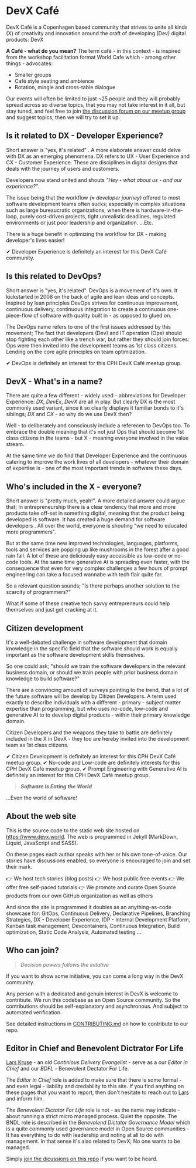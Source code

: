 # DevX Café

DevX Café is a Copenhagen based community that strives to unite all kinds (X) of creativity and innovation around the craft of developing (Dev) digital products: DevX

**A Café - what do you mean?**
The term café - in this context - is inspired from the workshop facilitation format World Cafe which - among other things - advocates:

- Smaller groups
- Café style seating and ambience
- Rotation, mingle and cross-table dialogue

Our events will often be limited to just ~25 people and they will probably spread across so diverse topics, that you may not take interest in it all, but stay tuned, and feel free to join [the discussion forum on our meetup group](https://www.meetup.com/cph-devx-cafe/discussions/) and suggest topics, then we will try to set it up.

## Is it related to DX - Developer Experience?

Short answer is "yes, it's related" . A more elaborate answer could delve with DX as an emerging phenomena. DX refers to UX - User Experience and CX - Customer Experience. These are disciplines in digital designs that deals with the journey of users and customers.

Developers now stand united and shouts _"Hey - what about us - and our experience?"_.

The issue being that the workflow _(≈ developer journey)_ offered to most software development teams often sucks; especially in complex situations such as large bureaucratic organizations, when there is hardware-in-the-loop, purely cost-driven projects, tight unrealistic deadlines, regulated environments or just poor leadership and organization. ...Etc.

There is a huge benefit in optimizing the workflow for DX - making developer's lives easier!

✔︎ Developer Experience is definitely an interest for this DevX Café community.

## Is this related to DevOps?

Short answer is "yes, it's related". DevOps is a movement of it's own. It kickstarted in 2008 on the back of agile and lean ideas and concepts. Inspired by lean principles DevOps strives for continuous improvement, continuous delivery, continuous integration to create a continuous one-piece-flow of software with quality built in - as opposed to glued on.

The DevOps name refers to one of the first issues addressed by this movement; The fact that developers (Dev) and IT operation (Ops) should stop fighting each other like a trench war, but rather they should join forces: Ops were then invited into the development teams as 1st class citizens. Lending on the core agile principles on team optimization.

✔︎ DevOps is definitely an interest for this CPH DevX Café meetup group.

## DevX - What's in a name?

There are quite a few different - widely used - abbreviations for Developer Experience: _DX_, _DevEx_, _DevX_  are all in play. But clearly DX is the most commonly used variant, since it so clearly displays it familiar bonds to it's siblings; _DX_ and _CX_ - so why do we use DevX then?

Well - to deliberately and consciously include a referecen to DevOps too. To embrace the double meaning that it's not just Ops that should become 1st class citizens in the teams - but X - meaning everyone involved in the value stream.

At the same time we do find that Developer Experience and the continuous catering to improve the work lives of all developers - whatever their domain of expertise is - one of the most important trends in software these days.

## Who's included in the X - everyone?

Short answer is "pretty much, yeah!". A more detailed answer could argue that; In entrepreneurship there is a clear tendency that more and more products take off-set in something digital, meaning that the product being developed is software. It has created a huge demand for software developers . All over the world, everyone is shouting “we need to educated more programmers".

But at the same time new improved technologies, languages, platforms, tools and services are popping up like mushrooms in the forest after a good rain fall. A lot of these are deliciously easy accessible as low-code or no-code tools. At the same time generative AI is spreading even faster, with the consequence that even for very complex challenges a few hours of prompt engineering can take a focused wannabe with tech flair quite far.

So a relevant question sounds; "Is there perhaps another solution to the scarcity of programmers?"

What if some  of these creative tech savvy entrepreneurs could help themselves and just get cracking at it.

## Citizen development

It's a well-debated challenge in software development that domain knowledge in the specific field that the software should work is equally important as the software development skills themselves.

So one could ask; "should we train the software developers in the relevant business domain, or should we train people with prior business domain knowledge to build software?"

There are a convincing amount of surveys pointing to the trend, that a lot of the future software will be develop by Citizen Developers. A term used exactly to describe individuals with a different - primary - subject matter expertise than programming, but who uses no-code, low-code and generative AI to to develop digital products - within their primary knowledge domain.

Citizen Developers and the weapons they take to battle are definitely included in the X in DevX - they too are hereby invited into the development team as 1st class citizens.

✔︎ Citizen Development is definitely an interest for this CPH DevX Café meetup group.
✔︎ No-code and Low-code are definitely interests for this CPH DevX Café meetup group.
✔︎ Prompt Engineering with Generative AI is definitely an interest for this CPH DevX Café meetup group.

> _**Software Is Eating the World**_

...Even the world of software!

## About the web site

This is the source code to the static web site hosted on https://www.devx.world. The web is programmed in Jekyll (MarkDown, Liquid, JavaScript and SASS).

On these pages each author speaks with her or his own tone-of-voice. Our stories have discussions enabled, so everyone is encouraged to join and set their mark.

👉 We host tech stories (blog posts)
👉 We host public free events
👉 We offer free self-paced tutorials
👉 We promote and curate Open Source products from our own GitHub organization as well as others

And since the site is programmed it doubles as an anything-as-code showcase for: GitOps, Continuous Delivery, Declarative Pipelines, Branching Strategies, DX - Developer Experience, IDP - Internal Development Platform, Kanban task management, Devcontainers, Continuous Integration, Build optimization, Static Code Analysis, Automated testing ...

## Who can join?

> _Decision powers follows the initative_

If you want to show some initiative, you can come a long way in the DevX community.

Any person with a dedicated and genuin interest in DevX is welcome to contribute. We run this codebase as an Open Source community. So the contributions should be self-explanatory and asynchronous. And subject to automated verification.

See detailed instructions in [CONTRIBUTING.md](CONTRIBUTING.md) on how to contribute to our repo.

## Editor in Chief and Benevolent Dictrator For Life

[Lars Kruse](https://github.com/lakruzz) - an old _Continious Delivery Evangelist_ - serve as a our _Editor in Chief_ and our _BDFL_ - Benevolent Dectator For Life.

The _Editor in Chief_ role is added to make sure that there is some formal - and even legal - liability and credability to this site. If you find anything on these pages that you want to report, then don't hesitate to reach out to [Lars](mailto:lars@lakruzz.com) and inform him.

The _Benevolent Dictator For Life_ role is not - as the name may indicate - about running a strict micro managed process. Quiet the opposite. The BNDL role is described in the _Benevolend Dictator Governance Model_ which is a quite commonly used governance model in Open Source communities - It has everything to do with leadership and noting at all to do with management. In that sense it's also related to DevX; No one wants to be managed.

Simply [join the dicussions on this repo](https://github.com/devx-cafe/devx.world/discussions) if you want to be heard.
